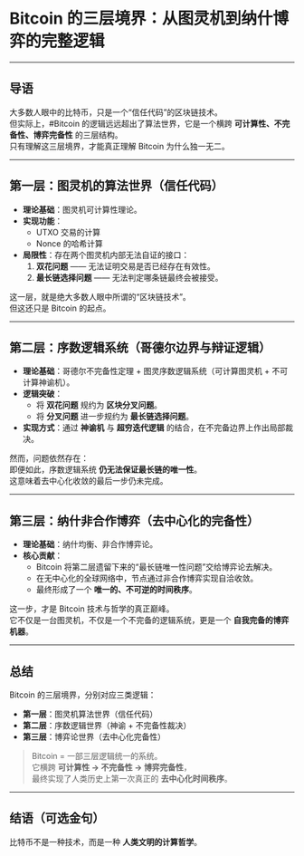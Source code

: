 # Bitcoin 的三层境界：从图灵机到纳什博弈的完整逻辑

---

## 导语

大多数人眼中的比特币，只是一个“信任代码”的区块链技术。  
但实际上，#Bitcoin 的逻辑远远超出了算法世界，它是一个横跨 **可计算性、不完备性、博弈完备性** 的三层结构。  
只有理解这三层境界，才能真正理解 Bitcoin 为什么独一无二。  

---

## 第一层：图灵机的算法世界（信任代码）

- **理论基础**：图灵机可计算性理论。  
- **实现功能**：  
  - UTXO 交易的计算  
  - Nonce 的哈希计算  
- **局限性**：存在两个图灵机内部无法自证的接口：  
  1. **双花问题** —— 无法证明交易是否已经存在有效性。  
  2. **最长链选择问题** —— 无法判定哪条链最终会被接受。  

这一层，就是绝大多数人眼中所谓的“区块链技术”。  
但这还只是 Bitcoin 的起点。  

---

## 第二层：序数逻辑系统（哥德尔边界与辩证逻辑）

- **理论基础**：哥德尔不完备性定理 + 图灵序数逻辑系统（可计算图灵机 + 不可计算神谕机）。  
- **逻辑突破**：  
  - 将 **双花问题** 规约为 **区块分叉问题**。  
  - 将 **分叉问题** 进一步规约为 **最长链选择问题**。  
- **实现方式**：通过 **神谕机** 与 **超穷迭代逻辑** 的结合，在不完备边界上作出局部裁决。  

然而，问题依然存在：  
即便如此，序数逻辑系统 **仍无法保证最长链的唯一性**。  
这意味着去中心化收敛的最后一步仍未完成。  

---

## 第三层：纳什非合作博弈（去中心化的完备性）

- **理论基础**：纳什均衡、非合作博弈论。  
- **核心贡献**：  
  - Bitcoin 将第二层遗留下来的“最长链唯一性问题”交给博弈论去解决。  
  - 在无中心化的全球网络中，节点通过非合作博弈实现自洽收敛。  
  - 最终形成了一个 **唯一的、不可逆的时间秩序**。  

这一步，才是 Bitcoin 技术与哲学的真正巅峰。  
它不仅是一台图灵机，不仅是一个不完备的逻辑系统，更是一个 **自我完备的博弈机器**。  

---

## 总结

Bitcoin 的三层境界，分别对应三类逻辑：  

- **第一层**：图灵机算法世界（信任代码）  
- **第二层**：序数逻辑世界（神谕 + 不完备性裁决）  
- **第三层**：博弈论世界（去中心化完备性）  

> Bitcoin = 一部三层逻辑统一的系统。  
> 它横跨 **可计算性 → 不完备性 → 博弈完备性**，  
> 最终实现了人类历史上第一次真正的 **去中心化时间秩序**。  

---

## 结语（可选金句）

比特币不是一种技术，而是一种 **人类文明的计算哲学**。  

